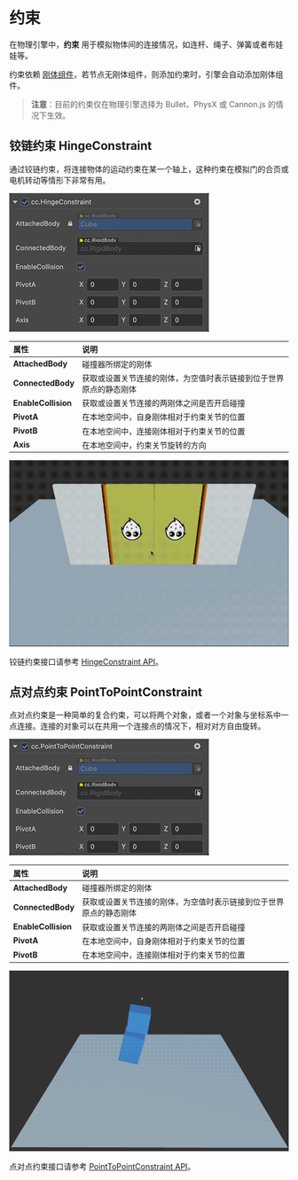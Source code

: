 # 约束

在物理引擎中，**约束** 用于模拟物体间的连接情况，如连杆、绳子、弹簧或者布娃娃等。

约束依赖 [刚体组件](physics-rigidbody.md)，若节点无刚体组件，则添加约束时，引擎会自动添加刚体组件。

> **注意**：目前的约束仅在物理引擎选择为 Bullet、PhysX 或 Cannon.js 的情况下生效。

## 铰链约束 HingeConstraint

通过铰链约束，将连接物体的运动约束在某一个轴上，这种约束在模拟门的合页或电机转动等情形下非常有用。

![铰链约束](img/hinge-constraint.jpg)

| 属性 | 说明 |
| :---|:--- |
| **AttachedBody** | 碰撞器所绑定的刚体 |
| **ConnectedBody** | 获取或设置关节连接的刚体，为空值时表示链接到位于世界原点的静态刚体 |
| **EnableCollision** | 获取或设置关节连接的两刚体之间是否开启碰撞 |
| **PivotA** | 在本地空间中，自身刚体相对于约束关节的位置 |
| **PivotB** | 在本地空间中，连接刚体相对于约束关节的位置 |
| **Axis** | 在本地空间中，约束关节旋转的方向 |

![physics-hinge](img/physics-hinge.gif)

铰链约束接口请参考 [HingeConstraint API](__APIDOC__/zh/#/docs/3.4/zh/physics/classes/hingeconstraint.html)。

## 点对点约束 PointToPointConstraint

点对点约束是一种简单的复合约束，可以将两个对象，或者一个对象与坐标系中一点连接。连接的对象可以在共用一个连接点的情况下，相对对方自由旋转。

![点对点约束](img/pointtopoint-constraint.jpg)

| 属性 | 说明 |
| :---|:--- |
| **AttachedBody** | 碰撞器所绑定的刚体 |
| **ConnectedBody** | 获取或设置关节连接的刚体，为空值时表示链接到位于世界原点的静态刚体 |
| **EnableCollision** | 获取或设置关节连接的两刚体之间是否开启碰撞 |
| **PivotA** | 在本地空间中，自身刚体相对于约束关节的位置 |
| **PivotB** | 在本地空间中，连接刚体相对于约束关节的位置 |

![physics-p2p](img/physics-p2p.gif)

点对点约束接口请参考 [PointToPointConstraint API](__APIDOC__/zh/#/docs/3.4/zh/physics/classes/pointtopointConstraint.html)。
